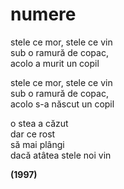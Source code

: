 # numere

stele ce mor, stele ce vin  
sub o ramură de copac,  
acolo a murit un copil  

stele ce mor, stele ce vin  
sub o ramură de copac,  
acolo s-a născut un copil  

o stea a căzut  
dar ce rost  
să mai plângi  
dacă atâtea stele noi vin  

**(1997)**